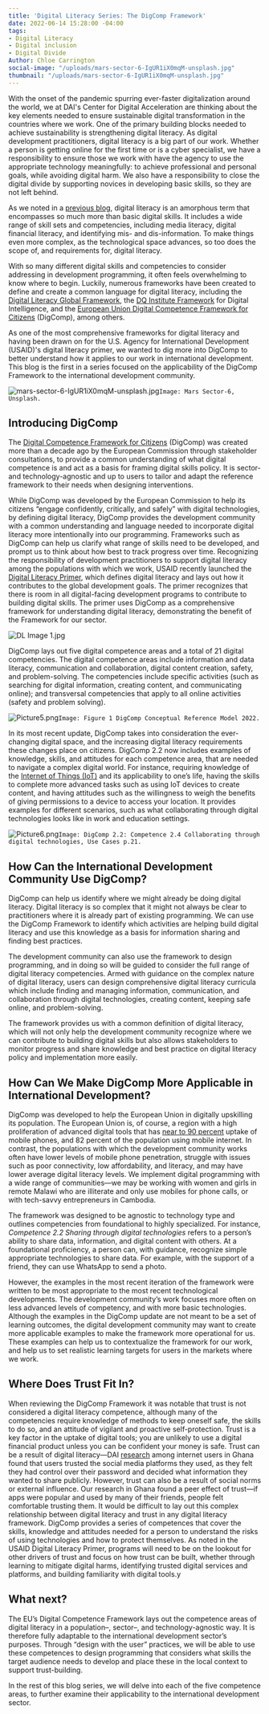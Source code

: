 ```yaml
---
title: 'Digital Literacy Series: The DigComp Framework'
date: 2022-06-14 15:28:00 -04:00
tags:
- Digital Literacy
- Digital inclusion
- Digital Divide
Author: Chloe Carrington
social-image: "/uploads/mars-sector-6-IgUR1iX0mqM-unsplash.jpg"
thumbnail: "/uploads/mars-sector-6-IgUR1iX0mqM-unsplash.jpg"
---
```


With the onset of the pandemic spurring ever-faster digitalization around the world, we at DAI's Center for Digital Acceleration are thinking about the key elements needed to ensure sustainable digital transformation in the countries where we work. One of the primary building blocks needed to achieve sustainability is strengthening digital literacy. As digital development practitioners, digital literacy is a big part of our work. Whether a person is getting online for the first time or is a cyber specialist, we have a responsibility to ensure those we work with have the agency to use the appropriate technology meaningfully: to achieve professional and personal goals, while avoiding digital harm. We also have a responsibility to close the digital divide by supporting novices in developing basic skills, so they are not left behind.

<!--more-->

As we noted in a [previous blog](https://dai-global-digital.com/defining-and-exploring-digital-literacy-in-digital-development.html), digital literacy is an amorphous term that encompasses so much more than basic digital skills. It includes a wide range of skill sets and competencies, including media literacy, digital financial literacy, and identifying mis- and dis-information. To make things even more complex, as the technological space advances, so too does the scope of, and requirements for, digital literacy. 

With so many different digital skills and competencies to consider addressing in development programming, it often feels overwhelming to know where to begin. Luckily, numerous frameworks have been created to define and create a common language for digital literacy, including the [Digital Literacy Global Framework](http://uis.unesco.org/sites/default/files/documents/ip51-global-framework-reference-digital-literacy-skills-2018-en.pdf), the [DQ Institute Framework](https://www.dqinstitute.org/global-standards/) for Digital Intelligence, and the [European Union Digital Competence Framework for Citizens](https://publications.jrc.ec.europa.eu/repository/handle/JRC128415) (DigComp), among others. 

As one of the most comprehensive frameworks for digital literacy and having been drawn on for the U.S. Agency for International Development (USAID)'s digital literacy primer, we wanted to dig more into DigComp to better understand how it applies to our work in international development. This blog is the first in a series focused on the applicability of the DigComp Framework to the international development community.

![mars-sector-6-IgUR1iX0mqM-unsplash.jpg](/uploads/mars-sector-6-IgUR1iX0mqM-unsplash.jpg)`Image: Mars Sector-6, Unsplash.`

## Introducing DigComp

The [Digital Competence Framework for Citizens](https://publications.jrc.ec.europa.eu/repository/handle/JRC128415) (DigComp) was created more than a decade ago by the European Commission through stakeholder consultations, to provide a common understanding of what digital competence is and act as a basis for framing digital skills policy. It is sector- and technology-agnostic and up to users to tailor and adapt the reference framework to their needs when designing interventions. 

While DigComp was developed by the European Commission to help its citizens “engage confidently, critically, and safely” with digital technologies, by defining digital literacy, DigComp provides the development community with a common understanding and language needed to incorporate digital literacy more intentionally into our programming. Frameworks such as DigComp can help us clarify what range of skills need to be developed, and prompt us to think about how best to track progress over time. Recognizing the responsibility of development practitioners to support digital literacy among the populations with which we work, USAID recently launched the [Digital Literacy Primer](https://www.usaid.gov/digital-development/digital-literacy-primer), which defines digital literacy and lays out how it contributes to the global development goals. The primer recognizes that there is room in all digital-facing development programs to contribute to building digital skills. The primer uses DigComp as a comprehensive framework for understanding digital literacy, demonstrating the benefit of the Framework for our sector.

![DL Image 1.jpg](/uploads/DL%20Image%201.jpg)

DigComp lays out five digital competence areas and a total of 21 digital competencies. The digital competence areas include information and data literacy, communication and collaboration, digital content creation, safety, and problem-solving. The competencies include specific activities (such as searching for digital information, creating content, and communicating online); and transversal competencies that apply to all online activities (safety and problem solving). 

![Picture5.png](/uploads/Picture5.png)`Image: Figure 1 DigComp Conceptual Reference Model 2022.`

In its most recent update, DigComp takes into consideration the ever-changing digital space, and the increasing digital literacy requirements these changes place on citizens. DigComp 2.2 now includes examples of knowledge, skills, and attitudes for each competence area, that are needed to navigate a complex digital world. For instance, requiring knowledge of the [Internet of Things (IoT)](https://en.wikipedia.org/wiki/Internet_of_things) and its applicability to one’s life, having the skills to complete more advanced tasks such as using IoT devices to create content, and having attitudes such as the willingness to weigh the benefits of giving permissions to a device to access your location. It provides examples for different scenarios, such as what collaborating through digital technologies looks like in work and education settings. 

![Picture6.png](/uploads/Picture6.png)`Image: DigComp 2.2: Competence 2.4 Collaborating through digital technologies, Use Cases p.21.`

## How Can the International Development Community Use DigComp? 
 
DigComp can help us identify where we might already be doing digital literacy. Digital literacy is so complex that it might not always be clear to practitioners where it is already part of existing programming. We can use the DigComp Framework to identify which activities are helping build digital literacy and use this knowledge as a basis for information sharing and finding best practices. 
 
The development community can also use the framework to design programming, and in doing so will be guided to consider the full range of digital literacy competencies. Armed with guidance on the complex nature of digital literacy, users can design comprehensive digital literacy curricula which include finding and managing information, communication, and collaboration through digital technologies, creating content, keeping safe online, and problem-solving. 

The framework provides us with a common definition of digital literacy, which will not only help the development community recognize where we can contribute to building digital skills but also allows stakeholders to monitor progress and share knowledge and best practice on digital literacy policy and implementation more easily. 

## How Can We Make DigComp More Applicable in International Development?

DigComp was developed to help the European Union in digitally upskilling its population. The European Union is, of course, a region with a high proliferation of advanced digital tools that has [near to 90 percent](https://www.gsma.com/mobileeconomy/wp-content/uploads/2021/09/GSMA_ME_Europe_2021_R_Web_Singles.pdf) uptake of mobile phones, and 82 percent of the population using mobile internet. In contrast, the populations with which the development community works often have lower levels of mobile phone penetration, struggle with issues such as poor connectivity, low affordability, and literacy, and may have lower average digital literacy levels. We implement digital programming with a wide range of communities—we may be working with women and girls in remote Malawi who are illiterate and only use mobiles for phone calls, or with tech-savvy entrepreneurs in Cambodia. 

The framework was designed to be agnostic to technology type and outlines competencies from foundational to highly specialized. For instance, *Competence 2.2 Sharing through digital technologies* refers to a person’s ability to share data, information, and digital content with others. At a foundational proficiency, a person can, with guidance, recognize simple appropriate technologies to share data. For example, with the support of a friend, they can use WhatsApp to send a photo. 

However, the examples in the most recent iteration of the framework were written to be most appropriate to the most recent technological developments. The development community’s work focuses more often on less advanced levels of competency, and with more basic technologies. Although the examples in the DigComp update are not meant to be a set of learning outcomes, the digital development community may want to create more applicable examples to make the framework more operational for us. These examples can help us to contextualize the framework for our work, and help us to set realistic learning targets for users in the markets where we work.

## Where Does Trust Fit In?

When reviewing the DigComp Framework it was notable that trust is not considered a digital literacy competence, although many of the competencies require knowledge of methods to keep oneself safe, the skills to do so, and an attitude of vigilant and proactive self-protection. Trust is a key factor in the uptake of digital tools; you are unlikely to use a digital financial product unless you can be confident your money is safe. Trust can be a result of digital literacy—DAI [research](https://dai-global-digital.com/what-are-user-perceptions-of-internet-trust-and-privacy-in-india-and-ghana.html) among internet users in Ghana found that users trusted the social media platforms they used, as they felt they had control over their password and decided what information they wanted to share publicly. However, trust can also be a result of social norms or external influence. Our research in Ghana found a peer effect of trust—if apps were popular and used by many of their friends, people felt comfortable trusting them.  It would be difficult to lay out this complex relationship between digital literacy and trust in any digital literacy framework. DigComp provides a series of competences that cover the skills, knowledge and attitudes needed for a person to understand the risks of using technologies and how to protect themselves. As noted in the USAID Digital Literacy Primer, programs will need to be on the lookout for other drivers of trust and focus on how trust can be built, whether through learning to mitigate digital harms, identifying trusted digital services and platforms, and building familiarity with digital tools.y

## What next?

The EU’s Digital Competence Framework lays out the competence areas of digital literacy in a population–, sector–, and technology-agnostic way. It is therefore fully adaptable to the international development sector’s purposes. Through “design with the user” practices, we will be able to use these competences to design programming that considers what skills the target audience needs to develop and place these in the local context to support trust-building.

In the rest of this blog series, we will delve into each of the five competence areas, to further examine their applicability to the international development sector. 
